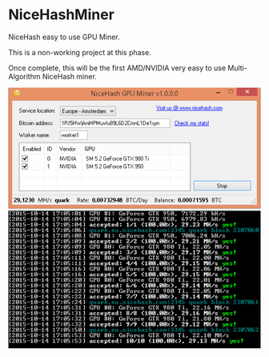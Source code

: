 # NiceHashMiner
NiceHash easy to use GPU Miner.

This is a non-working project at this phase.

Once complete, this will be the first AMD/NVIDIA very easy to use Multi-Algorithm NiceHash miner.

![Alt text](/newminer.png?raw=true)
